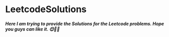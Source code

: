 # LeetcodeSolutions


##### Here I am trying to provide the Solutions for the Leetcode problems. Hope you guys can like it. 😊🙌✨